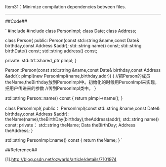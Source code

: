 Item31：Minimize compilation dependencies between files.

-----------------------------------------------------------------------------------

##Code##

`
#include <string>
#include <memory>
class PersonImpl;
class Date;
class Address;

class Person{
public:
	Person(const std::string &name,const Date& birthday,const Address &addr);
	std::string name() const;
	std::string birthDate() const;
	std::string address() const;

private:
	std::tr1::shared_ptr<PersonImpl> pImpl;
}

Person::Person(const std::string &name,const Date& birthday,const Address &addr):
plmpl(new PersonImpl(name,birthday,addr))
{
	//把Person的成员theName,theBirthday放到PersonImpl中。初始化的时候用PersonImpl来实现，把用户传进来的参数
	//传到PersonImpl类中。
}

std::string Person::name() const
{
	return pImpl->name();
}

class PersonImpl{
	public：
		PersonImpl(const std::string &name,const Date& birthday,const Address &addr):
	theName(name),theBirthDay(birthday),theAddress(addr);
	std::string name() const;
	private：
		std::string theName;
		Data theBirthDay;
		Address theAddress;
}

std::string PersonImpl::name() const
{
	return theName;
}
`

##Reference##

[1].http://blog.csdn.net/ozwarld/article/details/7101974
